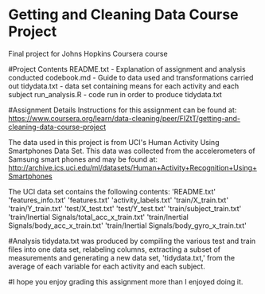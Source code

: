 # Getting and Cleaning Data Course Project
Final project for Johns Hopkins Coursera course

#Project Contents
README.txt - Explanation of assignment and analysis conducted
codebook.md - Guide to data used and transformations carried out
tidydata.txt - data set containing means for each activity and each subject
run_analysis.R - code run in order to produce tidydata.txt

#Assignment Details
Instructions for this assignment can be found at:
https://www.coursera.org/learn/data-cleaning/peer/FIZtT/getting-and-cleaning-data-course-project

The data used in this project is from UCI's Human Activity Using Smartphones Data Set. 
This data was collected from the accelerometers of Samsung smart phones and may be found at:
http://archive.ics.uci.edu/ml/datasets/Human+Activity+Recognition+Using+Smartphones

The UCI data set contains the following contents:
'README.txt'
'features_info.txt'
'features.txt'
'activity_labels.txt'
'train/X_train.txt'
'train/Y_train.txt'
'test/X_test.txt'
'test/Y_test.txt'
'train/subject_train.txt'
'train/Inertial Signals/total_acc_x_train.txt'
'train/Inertial Signals/body_acc_x_train.txt'
'train/Inertial Signals/body_gyro_x_train.txt'

#Analysis
tidydata.txt was produced by compiling the various test and train files into one data set, relabeling columns, extracting a subset of measurements and generating a new data set, 'tidydata.txt,' from the average of each variable for each activity and each subject.

#I hope you enjoy grading this assignment more than I enjoyed doing it.
